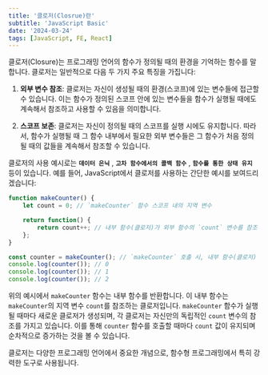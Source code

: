 ```yaml
---
title: '클로저(Closrue)란'
subtitle: 'JavaScript Basic'
date: '2024-03-24'
tags: [JavaScript, FE, React]
---
```


클로저(Closure)는 프로그래밍 언어의 함수가 정의될 때의 환경을 기억하는 함수를 말합니다. 클로저는 일반적으로 다음 두 가지 주요 특징을 가집니다:

1. **외부 변수 참조**: 클로저는 자신이 생성될 때의 환경(스코프)에 있는 변수들에 접근할 수 있습니다. 이는 함수가 정의된 스코프 안에 있는 변수들을 함수가 실행될 때에도 계속해서 참조하고 사용할 수 있음을 의미합니다.

2. **스코프 보존**: 클로저는 자신이 정의될 때의 스코프를 실행 시에도 유지합니다. 따라서, 함수가 실행될 때 그 함수 내부에서 필요한 외부 변수들은 그 함수가 처음 정의될 때의 값들을 계속해서 참조할 수 있습니다.

클로저의 사용 예시로는 **`데이터 은닉`** , **`고차 함수에서의 콜백 함수`** , **`함수를 통한 상태 유지`** 등이 있습니다. 예를 들어, JavaScript에서 클로저를 사용하는 간단한 예시를 보여드리겠습니다:

```javascript
function makeCounter() {
    let count = 0; // `makeCounter` 함수 스코프 내의 지역 변수

    return function() {
        return count++; // 내부 함수(클로저)가 외부 함수의 `count` 변수를 참조
    };
}

const counter = makeCounter(); // `makeCounter` 호출 시, 내부 함수(클로저) 반환
console.log(counter()); // 0
console.log(counter()); // 1
console.log(counter()); // 2
```

위의 예시에서 `makeCounter` 함수는 내부 함수를 반환합니다. 이 내부 함수는 `makeCounter`의 지역 변수 `count`를 참조하는 클로저입니다. `makeCounter` 함수가 실행될 때마다 새로운 클로저가 생성되며, 각 클로저는 자신만의 독립적인 `count` 변수의 참조를 가지고 있습니다. 이를 통해 `counter` 함수를 호출할 때마다 `count` 값이 유지되며 순차적으로 증가하는 것을 볼 수 있습니다.

클로저는 다양한 프로그래밍 언어에서 중요한 개념으로, 함수형 프로그래밍에서 특히 강력한 도구로 사용됩니다.